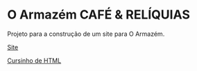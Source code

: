   <h1>O Armazém <span sytle="font-size: 12px; font-family: cursive;" > CAFÉ & RELÍQUIAS</span></h1>

  Projeto para a construção de um site para O Armazém.

  [Site](https://oarmazem.github.io/oarmazem)

  [Cursinho de HTML](https://oarmazem.github.io/oarmazem/estudos)
